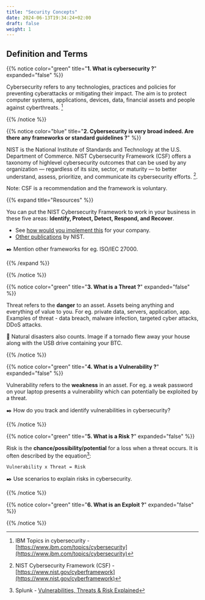 ```yaml
---
title: "Security Concepts"
date: 2024-06-13T19:34:24+02:00
draft: false
weight: 1
---
```


## Definition and Terms

{{% notice color="green" title="**1.  What is cybersecurity ?**" expanded="false" %}}

Cybersecurity refers to any technologies, practices and policies for preventing cyberattacks or mitigating their impact. The aim is to protect computer systems, applications, devices, data, financial assets and people against cyberthreats. [^ibm]

[^ibm]: IBM Topics in cybersecurity - [https://www.ibm.com/topics/cybersecurity](https://www.ibm.com/topics/cybersecurity) 

{{% /notice %}}

{{% notice color="blue" title="**2.  Cybersecurity is very broad indeed. Are there any frameworks or standard guidelines ?**" %}}

NIST is the National Institute of Standards and Technology at the U.S. Department of Commerce. NIST Cybersecurity Framework (CSF) offers a taxonomy of highlevel cybersecurity outcomes that can be used by any organization — regardless of its size, sector, or maturity — to better understand, assess, prioritize, and communicate its cybersecurity efforts. [^csf]. 

Note: CSF is a recommendation and the framework is voluntary.

[^csf]: NIST Cybersecurity Framework (CSF) - [https://www.nist.gov/cyberframework](https://www.nist.gov/cyberframework)

{{% expand title="Resources" %}}

You can put the NIST Cybersecurity Framework to work in your business in these five areas: **Identify, Protect, Detect, Respond, and Recover**.

- See [how would you implement this](https://csrc.nist.gov/projects/cybersecurity-framework/filters#/csf/filters) for your company.
- [Other publications](https://csrc.nist.gov/publications/) by NIST.

:black_nib: Mention other frameworks for eg. ISO/IEC 27000. 

{{% /expand %}}

{{% /notice %}}

{{% notice color="green" title="**3.  What is a Threat ?**" expanded="false" %}}

Threat refers to the **danger** to an asset. Assets being anything and everything of value to you. For eg. private data, servers, application, app. Examples of threat - data breach, malware infection, targeted cyber attacks, DDoS attacks.

:crystal_ball: Natural disasters also counts. Image if a tornado flew away your house along with the USB drive containing your BTC.


{{% /notice %}}

{{% notice color="green" title="**4.  What is a Vulnerability ?**" expanded="false" %}}

Vulnerability refers to the **weakness** in an asset. For eg. a weak password on your laptop presents a vulnerability which can potentially be exploited by a threat.

:black_nib: How do you track and identify vulnerabilities in cybersecurity?

{{% /notice %}}

{{% notice color="green" title="**5.  What is a Risk ?**" expanded="false" %}}

Risk is the **chance/possibility/potential** for a loss when a threat occurs. It is often described by the equation[^splunk]:  

`Vulnerability x Threat = Risk` 

:black_nib: Use scenarios to explain risks in cybersecurity.

[^splunk]: Splunk - [Vulnerabilities, Threats & Risk Explained](https://www.splunk.com/en_us/blog/learn/vulnerability-vs-threat-vs-risk.html)

{{% /notice %}}


{{% notice color="green" title="**6.  What is an Exploit ?**" expanded="false" %}}

{{% /notice %}}